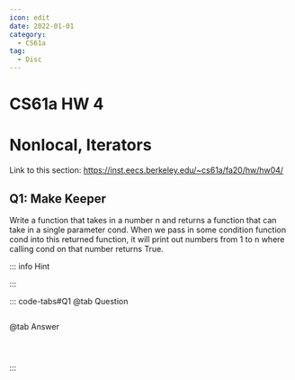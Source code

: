 ```yaml
---
icon: edit
date: 2022-01-01
category:
  - CS61a
tag:
  - Disc
---
```


# CS61a HW 4
# Nonlocal, Iterators
Link to this section: <https://inst.eecs.berkeley.edu/~cs61a/fa20/hw/hw04/>
## Q1: Make Keeper
Write a function that takes in a number n and returns a function that can take in a single parameter cond. When we pass in some condition function cond into this returned function, it will print out numbers from 1 to n where calling cond on that number returns True.

::: info Hint

:::

::: code-tabs#Q1
@tab Question
```

```

@tab Answer
```



```
:::

